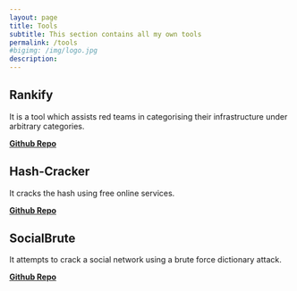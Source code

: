 ```yaml
---
layout: page
title: Tools
subtitle: This section contains all my own tools
permalink: /tools
#bigimg: /img/logo.jpg
description: 
---
```


<div class="well article">
    <h2>Rankify</h2>
    <p class="tab">It is a tool which assists red teams in categorising their infrastructure under arbitrary categories.</p>
    <a href="https://github.com/5h4d0wb0y/rankify" target="_blank"><b>Github Repo</b></a>
</div>

<div class="well article">
    <h2>Hash-Cracker</h2>
    <p class="tab">It cracks the hash using free online services.</p>
    <a href="https://github.com/5h4d0wb0y/hash-cracker" target="_blank"><b>Github Repo</b></a>
</div>

<div class="well article">
    <h2>SocialBrute</h2>
    <p class="tab">It attempts to crack a social network using a brute force dictionary attack.</p>
    <a href="https://github.com/5h4d0wb0y/socialbrute" target="_blank"><b>Github Repo</b></a>
</div>

